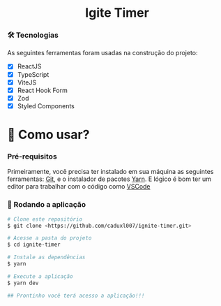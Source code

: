 <h1 align="center">Igite Timer</h1>

### 🛠 Tecnologias

As seguintes ferramentas foram usadas na construção do projeto:  

- [x] ReactJS
- [x] TypeScript
- [x] ViteJS
- [x] React Hook Form
- [x] Zod
- [x] Styled Components

<h1>📱 Como usar? </h1> 

### Pré-requisitos

Primeiramente, você precisa ter instalado em sua máquina as seguintes ferramentas:
[Git](https://git-scm.com), e o instalador de pacotes [Yarn](https://yarnpkg.com/). 
E lógico é bom ter um editor para trabalhar com o código como [VSCode](https://code.visualstudio.com/)

### 🎲 Rodando a aplicação

```bash
# Clone este repositório
$ git clone <https://github.com/caduxl007/ignite-timer.git>

# Acesse a pasta do projeto 
$ cd ignite-timer

# Instale as dependências 
$ yarn

# Execute a aplicação
$ yarn dev

## Prontinho você terá acesso a aplicação!!! 
```
